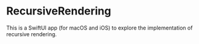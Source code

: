 # RecursiveRendering
This is a SwiftUI app (for macOS and iOS) to explore the implementation of recursive rendering.
